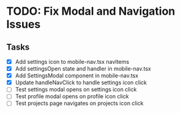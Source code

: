 # TODO: Fix Modal and Navigation Issues

## Tasks
- [x] Add settings icon to mobile-nav.tsx navItems
- [x] Add settingsOpen state and handler in mobile-nav.tsx
- [x] Add SettingsModal component in mobile-nav.tsx
- [x] Update handleNavClick to handle settings icon click
- [ ] Test settings modal opens on settings icon click
- [ ] Test profile modal opens on profile icon click
- [ ] Test projects page navigates on projects icon click

